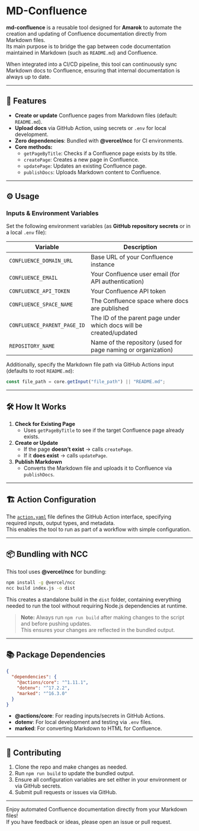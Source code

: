 # MD-Confluence

**md-confluence** is a reusable tool designed for **Amarok** to automate the creation and updating of Confluence documentation directly from Markdown files.  
Its main purpose is to bridge the gap between code documentation maintained in Markdown (such as `README.md`) and Confluence.  

When integrated into a CI/CD pipeline, this tool can continuously sync Markdown docs to Confluence, ensuring that internal documentation is always up to date.

---

## 🚀 Features

- **Create or update** Confluence pages from Markdown files (default: `README.md`).
- **Upload docs** via GitHub Action, using secrets or `.env` for local development.
- **Zero dependencies**: Bundled with **@vercel/ncc** for CI environments.
- **Core methods:**
  - `getPageByTitle`: Checks if a Confluence page exists by its title.
  - `createPage`: Creates a new page in Confluence.
  - `updatePage`: Updates an existing Confluence page.
  - `publishDocs`: Uploads Markdown content to Confluence.

---

## ⚙️ Usage

### Inputs & Environment Variables

Set the following environment variables (as **GitHub repository secrets** or in a local `.env` file):

| Variable                 | Description                                                      |
|--------------------------|------------------------------------------------------------------|
| `CONFLUENCE_DOMAIN_URL`  | Base URL of your Confluence instance                             |
| `CONFLUENCE_EMAIL`       | Your Confluence user email (for API authentication)              |
| `CONFLUENCE_API_TOKEN`   | Your Confluence API token                                        |
| `CONFLUENCE_SPACE_NAME`  | The Confluence space where docs are published                    |
| `CONFLUENCE_PARENT_PAGE_ID` | The ID of the parent page under which docs will be created/updated |
| `REPOSITORY_NAME`        | Name of the repository (used for page naming or organization)    |

Additionally, specify the Markdown file path via GitHub Actions input (defaults to root `README.md`):

```js
const file_path = core.getInput("file_path") || "README.md";
```

---

## 🛠️ How It Works

1. **Check for Existing Page**
   - Uses `getPageByTitle` to see if the target Confluence page already exists.
2. **Create or Update**
   - If the page **doesn’t exist** → calls `createPage`.
   - If it **does exist** → calls `updatePage`.
3. **Publish Markdown**
   - Converts the Markdown file and uploads it to Confluence via `publishDocs`.

---

## 🏗️ Action Configuration

The [`action.yaml`](./action.yaml) file defines the GitHub Action interface, specifying required inputs, output types, and metadata.  
This enables the tool to run as part of a workflow with simple configuration.

---

## 📦 Bundling with NCC

This tool uses **@vercel/ncc** for bundling:

```bash
npm install -g @vercel/ncc
ncc build index.js -o dist
```

This creates a standalone build in the `dist` folder, containing everything needed to run the tool without requiring Node.js dependencies at runtime.

> **Note:** Always run `npm run build` after making changes to the script and before pushing updates.  
> This ensures your changes are reflected in the bundled output.

---

## 📚 Package Dependencies

```json
{
  "dependencies": {
    "@actions/core": "^1.11.1",
    "dotenv": "^17.2.2",
    "marked": "^16.3.0"
  }
}
```

- **@actions/core**: For reading inputs/secrets in GitHub Actions.
- **dotenv**: For local development and testing via `.env` files.
- **marked**: For converting Markdown to HTML for Confluence.

---

## 🤝 Contributing

1. Clone the repo and make changes as needed.
2. Run `npm run build` to update the bundled output.
3. Ensure all configuration variables are set either in your environment or via GitHub secrets.
4. Submit pull requests or issues via GitHub.

---

Enjoy automated Confluence documentation directly from your Markdown files!  
If you have feedback or ideas, please open an issue or pull request.

